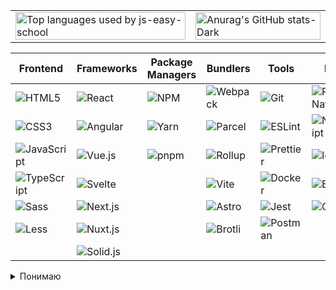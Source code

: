 <table width="100vw">
    <tr>
      <td><img src="https://github-readme-stats.vercel.app/api/top-langs/?username=js-easy-school&theme=dark&langs_count=10&astro&layout=compact" alt="Top languages used by js-easy-school" width="100%" /></td>
      <td><img src="https://github-readme-stats.vercel.app/api?username=js-easy-school&show_icons=true&theme=dark" alt="Anurag's GitHub stats-Dark" width="100%" /></td>
    </tr>
</table>

| Frontend        | Frameworks | Package Managers | Bundlers         | Tools          | Mobile          |
| --------------- | ------------ | ---------------- | ---------------- | -------------- | --------------- |
| ![HTML5](https://img.shields.io/badge/html5-%23E34F26.svg?style=for-the-badge&logo=html5&logoColor=white) | ![React](https://img.shields.io/badge/react-%2320232a.svg?style=for-the-badge&logo=react&logoColor=%2361DAFB) | ![NPM](https://img.shields.io/badge/npm-CB3837?style=for-the-badge&logo=npm&logoColor=white) | ![Webpack](https://img.shields.io/badge/webpack-%238DD6F9.svg?style=for-the-badge&logo=webpack&logoColor=black) | ![Git](https://img.shields.io/badge/git-%23F05033.svg?style=for-the-badge&logo=git&logoColor=white) | ![React Native](https://img.shields.io/badge/React_Native-20232A?style=for-the-badge&logo=react&logoColor=61DAFB) |
| ![CSS3](https://img.shields.io/badge/css3-%231572B6.svg?style=for-the-badge&logo=css3&logoColor=white) | ![Angular](https://img.shields.io/badge/angular-%23DD0031.svg?style=for-the-badge&logo=angular&logoColor=white) | ![Yarn](https://img.shields.io/badge/yarn-%232187B6.svg?style=for-the-badge&logo=yarn&logoColor=white) | ![Parcel](https://img.shields.io/badge/parcel-%23D4BFFF.svg?style=for-the-badge&logo=parcel&logoColor=none) | ![ESLint](https://img.shields.io/badge/ESLint-4B3263?style=for-the-badge&logo=eslint&logoColor=white) | ![NativeScript](https://img.shields.io/badge/NativeScript-3655FF?style=for-the-badge&logo=nativescript&logoColor=white) |
| ![JavaScript](https://img.shields.io/badge/javascript-%23323330.svg?style=for-the-badge&logo=javascript&logoColor=%23F7DF1E) | ![Vue.js](https://img.shields.io/badge/vuejs-%2335495e.svg?style=for-the-badge&logo=vuedotjs&logoColor=%234FC08D) | ![pnpm](https://img.shields.io/badge/pnpm-1D101E?style=for-the-badge&logo=pnpm&logoColor=white) | ![Rollup](https://img.shields.io/badge/rollup.js-%23EC4A3F.svg?style=for-the-badge&logo=rollup.js&logoColor=white) | ![Prettier](https://img.shields.io/badge/prettier-1A2B34?style=for-the-badge&logo=prettier&logoColor=white) | ![Ionic](https://img.shields.io/badge/Ionic-3880FF?style=for-the-badge&logo=ionic&logoColor=white) |
| ![TypeScript](https://img.shields.io/badge/typescript-%23007ACC.svg?style=for-the-badge&logo=typescript&logoColor=white) | ![Svelte](https://img.shields.io/badge/svelte-%23f1413d.svg?style=for-the-badge&logo=svelte&logoColor=white) | | ![Vite](https://img.shields.io/badge/vite-%2340696A.svg?style=for-the-badge&logo=vite&logoColor=white) | ![Docker](https://img.shields.io/badge/docker-2496ED?style=for-the-badge&logo=docker&logoColor=white) | ![Expo](https://img.shields.io/badge/expo.io-%23404040.svg?style=for-the-badge&logo=expo&logoColor=white) |
| ![Sass](https://img.shields.io/badge/SASS-hotpink.svg?style=for-the-badge&logo=SASS&logoColor=white) | ![Next.js](https://img.shields.io/badge/next.js-000000?style=for-the-badge&logo=nextdotjs&logoColor=white) | | ![Astro](https://img.shields.io/badge/Astro-32165B?style=for-the-badge&logo=astro&logoColor=white) | ![Jest](https://img.shields.io/badge/Jest-C21325?style=for-the-badge&logo=jest&logoColor=white) | ![Quasar](https://img.shields.io/badge/Quasar-1976D2?style=for-the-badge&logo=quasar&logoColor=white) |
| ![Less](https://img.shields.io/badge/less-1D365D?style=for-the-badge&logo=less&logoColor=white) | ![Nuxt.js](https://img.shields.io/badge/Nuxt.js-white?style=for-the-badge&logo=nuxtdotjs&logoColor=black) | | ![Brotli](https://img.shields.io/badge/Brotli-4F961F?style=for-the-badge&logo=brotli&logoColor=white) | ![Postman](https://img.shields.io/badge/Postman-FF6C37?style=for-the-badge&logo=postman&logoColor=white) | |
| | ![Solid.js](https://img.shields.io/badge/solid.js-ECBF6A?style=for-the-badge&logo=solid.js&logoColor=white) | | | | |

<details>
  <summary>Понимаю</summary>
  
  - [Разбираемся в сортах реактивности](https://habr.com/ru/companies/timeweb/articles/586450/)
</details>
